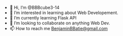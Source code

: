 - 👋 Hi, I’m @BBBcube3-14
- 👀 I’m interested in learning about Web Developement.
- 🌱 I’m currently learning Flask API
- 💞️ I’m looking to collaborate on anything Web Dev.
- 📫 How to reach me BenjaminBBatie@gmail.com

<!---
BBBcube3-14/BBBcube3-14 is a ✨ special ✨ repository because its `README.md` (this file) appears on your GitHub profile.
You can click the Preview link to take a look at your changes.
--->
